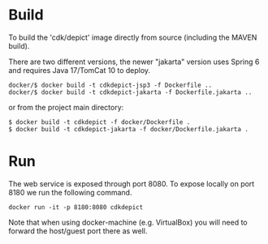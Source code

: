 # Build

To build the 'cdk/depict' image directly from source (including the MAVEN build). 

There are two different versions, the newer "jakarta" version uses Spring 6 and requires Java 17/TomCat 10 to deploy.

```
docker/$ docker build -t cdkdepict-jsp3 -f Dockerfile ..
docker/$ docker build -t cdkdepict-jakarta -f Dockerfile.jakarta ..
```

or from the project main directory:

```
$ docker build -t cdkdepict -f docker/Dockerfile .
$ docker build -t cdkdepict-jakarta -f docker/Dockerfile.jakarta .
```

# Run

The web service is exposed through port 8080. To expose locally on port 8180 we
run the following command.

	docker run -it -p 8180:8080 cdkdepict

Note that when using docker-machine (e.g. VirtualBox) you will need to forward
the host/guest port there as well.

